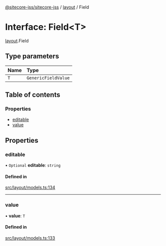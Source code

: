 [@sitecore-jss/sitecore-jss](../README.md) / [layout](../modules/layout.md) / Field

# Interface: Field<T\>

[layout](../modules/layout.md).Field

## Type parameters

| Name | Type |
| :------ | :------ |
| `T` | `GenericFieldValue` |

## Table of contents

### Properties

- [editable](layout.Field.md#editable)
- [value](layout.Field.md#value)

## Properties

### editable

• `Optional` **editable**: `string`

#### Defined in

[src/layout/models.ts:134](https://github.com/Sitecore/jss/blob/d03dcb707/packages/sitecore-jss/src/layout/models.ts#L134)

___

### value

• **value**: `T`

#### Defined in

[src/layout/models.ts:133](https://github.com/Sitecore/jss/blob/d03dcb707/packages/sitecore-jss/src/layout/models.ts#L133)
